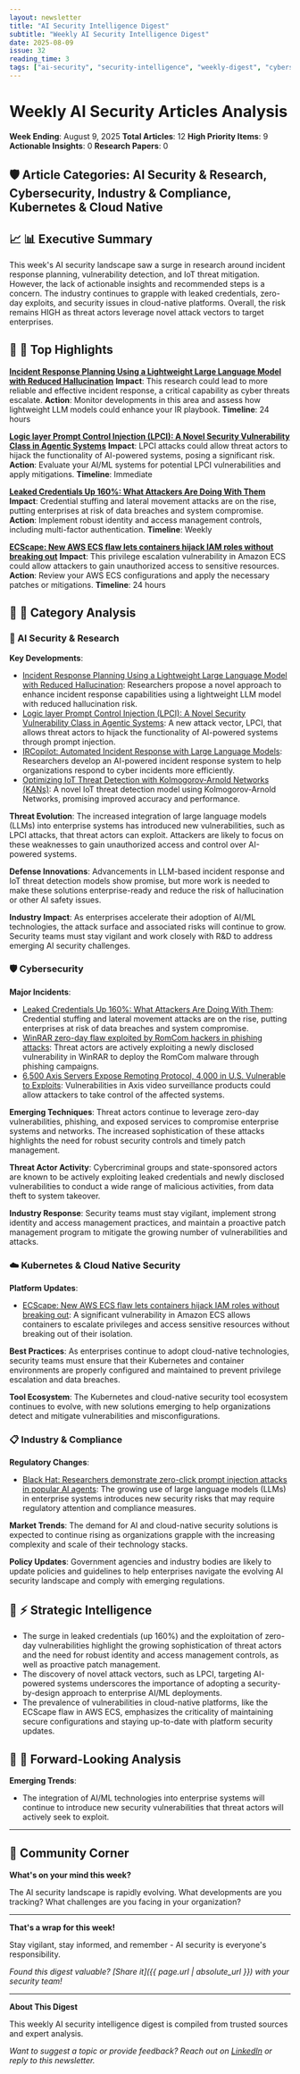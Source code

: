 ```yaml
---
layout: newsletter
title: "AI Security Intelligence Digest"
subtitle: "Weekly AI Security Intelligence Digest"
date: 2025-08-09
issue: 32
reading_time: 3
tags: ["ai-security", "security-intelligence", "weekly-digest", "cybersecurity"]
---
```


# Weekly AI Security Articles Analysis
**Week Ending**: August 9, 2025
**Total Articles**: 12
**High Priority Items**: 9
**Actionable Insights**: 0
**Research Papers**: 0

## 🛡️ Article Categories: AI Security & Research, Cybersecurity, Industry & Compliance, Kubernetes & Cloud Native

## 📈 📊 Executive Summary
This week's AI security landscape saw a surge in research around incident response planning, vulnerability detection, and IoT threat mitigation. However, the lack of actionable insights and recommended steps is a concern. The industry continues to grapple with leaked credentials, zero-day exploits, and security issues in cloud-native platforms. Overall, the risk remains HIGH as threat actors leverage novel attack vectors to target enterprises.

## 📰 🎯 Top Highlights

**[Incident Response Planning Using a Lightweight Large Language Model with Reduced Hallucination](https://arxiv.org/abs/2508.05188)**
**Impact**: This research could lead to more reliable and effective incident response, a critical capability as cyber threats escalate.
**Action**: Monitor developments in this area and assess how lightweight LLM models could enhance your IR playbook.
**Timeline**: 24 hours

**[Logic layer Prompt Control Injection (LPCI): A Novel Security Vulnerability Class in Agentic Systems](https://arxiv.org/abs/2507.10457)**
**Impact**: LPCI attacks could allow threat actors to hijack the functionality of AI-powered systems, posing a significant risk.
**Action**: Evaluate your AI/ML systems for potential LPCI vulnerabilities and apply mitigations.
**Timeline**: Immediate

**[Leaked Credentials Up 160%: What Attackers Are Doing With Them](https://thehackernews.com/2025/08/leaked-credentials-up-160-what.html)**
**Impact**: Credential stuffing and lateral movement attacks are on the rise, putting enterprises at risk of data breaches and system compromise.
**Action**: Implement robust identity and access management controls, including multi-factor authentication.
**Timeline**: Weekly

**[ECScape: New AWS ECS flaw lets containers hijack IAM roles without breaking out](https://www.csoonline.com/article/4036655/ecscape-new-aws-ecs-flaw-lets-containers-hijack-iam-roles-without-breaking-out.html)**
**Impact**: This privilege escalation vulnerability in Amazon ECS could allow attackers to gain unauthorized access to sensitive resources.
**Action**: Review your AWS ECS configurations and apply the necessary patches or mitigations.
**Timeline**: 24 hours

## 📰 📂 Category Analysis

### 🤖 AI Security & Research
**Key Developments**:
- [Incident Response Planning Using a Lightweight Large Language Model with Reduced Hallucination](https://arxiv.org/abs/2508.05188): Researchers propose a novel approach to enhance incident response capabilities using a lightweight LLM model with reduced hallucination risk.
- [Logic layer Prompt Control Injection (LPCI): A Novel Security Vulnerability Class in Agentic Systems](https://arxiv.org/abs/2507.10457): A new attack vector, LPCI, that allows threat actors to hijack the functionality of AI-powered systems through prompt injection.
- [IRCopilot: Automated Incident Response with Large Language Models](https://arxiv.org/abs/2505.20945): Researchers develop an AI-powered incident response system to help organizations respond to cyber incidents more efficiently.
- [Optimizing IoT Threat Detection with Kolmogorov-Arnold Networks (KANs)](https://arxiv.org/abs/2508.05591): A novel IoT threat detection model using Kolmogorov-Arnold Networks, promising improved accuracy and performance.

**Threat Evolution**: The increased integration of large language models (LLMs) into enterprise systems has introduced new vulnerabilities, such as LPCI attacks, that threat actors can exploit. Attackers are likely to focus on these weaknesses to gain unauthorized access and control over AI-powered systems.

**Defense Innovations**: Advancements in LLM-based incident response and IoT threat detection models show promise, but more work is needed to make these solutions enterprise-ready and reduce the risk of hallucination or other AI safety issues.

**Industry Impact**: As enterprises accelerate their adoption of AI/ML technologies, the attack surface and associated risks will continue to grow. Security teams must stay vigilant and work closely with R&D to address emerging AI security challenges.

### 🛡️ Cybersecurity
**Major Incidents**:
- [Leaked Credentials Up 160%: What Attackers Are Doing With Them](https://thehackernews.com/2025/08/leaked-credentials-up-160-what.html): Credential stuffing and lateral movement attacks are on the rise, putting enterprises at risk of data breaches and system compromise.
- [WinRAR zero-day flaw exploited by RomCom hackers in phishing attacks](https://www.bleepingcomputer.com/news/security/winrar-zero-day-flaw-exploited-by-romcom-hackers-in-phishing-attacks/): Threat actors are actively exploiting a newly disclosed vulnerability in WinRAR to deploy the RomCom malware through phishing campaigns.
- [6,500 Axis Servers Expose Remoting Protocol, 4,000 in U.S. Vulnerable to Exploits](https://thehackernews.com/2025/08/6500-axis-servers-expose-remoting.html): Vulnerabilities in Axis video surveillance products could allow attackers to take control of the affected systems.

**Emerging Techniques**: Threat actors continue to leverage zero-day vulnerabilities, phishing, and exposed services to compromise enterprise systems and networks. The increased sophistication of these attacks highlights the need for robust security controls and timely patch management.

**Threat Actor Activity**: Cybercriminal groups and state-sponsored actors are known to be actively exploiting leaked credentials and newly disclosed vulnerabilities to conduct a wide range of malicious activities, from data theft to system takeover.

**Industry Response**: Security teams must stay vigilant, implement strong identity and access management practices, and maintain a proactive patch management program to mitigate the growing number of vulnerabilities and attacks.

### ☁️ Kubernetes & Cloud Native Security
**Platform Updates**:
- [ECScape: New AWS ECS flaw lets containers hijack IAM roles without breaking out](https://www.csoonline.com/article/4036655/ecscape-new-aws-ecs-flaw-lets-containers-hijack-iam-roles-without-breaking-out.html): A significant vulnerability in Amazon ECS allows containers to escalate privileges and access sensitive resources without breaking out of their isolation.

**Best Practices**: As enterprises continue to adopt cloud-native technologies, security teams must ensure that their Kubernetes and container environments are properly configured and maintained to prevent privilege escalation and data breaches.

**Tool Ecosystem**: The Kubernetes and cloud-native security tool ecosystem continues to evolve, with new solutions emerging to help organizations detect and mitigate vulnerabilities and misconfigurations.

### 📋 Industry & Compliance
**Regulatory Changes**:
- [Black Hat: Researchers demonstrate zero-click prompt injection attacks in popular AI agents](https://www.csoonline.com/article/4036868/black-hat-researchers-demonstrate-zero-click-prompt-injection-attacks-in-popular-ai-agents.html): The growing use of large language models (LLMs) in enterprise systems introduces new security risks that may require regulatory attention and compliance measures.

**Market Trends**: The demand for AI and cloud-native security solutions is expected to continue rising as organizations grapple with the increasing complexity and scale of their technology stacks.

**Policy Updates**: Government agencies and industry bodies are likely to update policies and guidelines to help enterprises navigate the evolving AI security landscape and comply with emerging regulations.

## 🧠 ⚡ Strategic Intelligence
- The surge in leaked credentials (up 160%) and the exploitation of zero-day vulnerabilities highlight the growing sophistication of threat actors and the need for robust identity and access management controls, as well as proactive patch management.
- The discovery of novel attack vectors, such as LPCI, targeting AI-powered systems underscores the importance of adopting a security-by-design approach to enterprise AI/ML deployments.
- The prevalence of vulnerabilities in cloud-native platforms, like the ECScape flaw in AWS ECS, emphasizes the criticality of maintaining secure configurations and staying up-to-date with platform security updates.

## 📰 🔮 Forward-Looking Analysis
**Emerging Trends**:
- The integration of AI/ML technologies into enterprise systems will continue to introduce new security vulnerabilities that threat actors will actively seek to exploit.

---

## 💬 Community Corner

**What's on your mind this week?** 

The AI security landscape is rapidly evolving. What developments are you tracking? What challenges are you facing in your organization?

---

**That's a wrap for this week!**

Stay vigilant, stay informed, and remember - AI security is everyone's responsibility.

*Found this digest valuable? [Share it]({{ page.url | absolute_url }}) with your security team!*

---

**About This Digest**

This weekly AI security intelligence digest is compiled from trusted sources and expert analysis. 

*Want to suggest a topic or provide feedback? Reach out on [LinkedIn](https://linkedin.com/in/aminraji) or reply to this newsletter.*